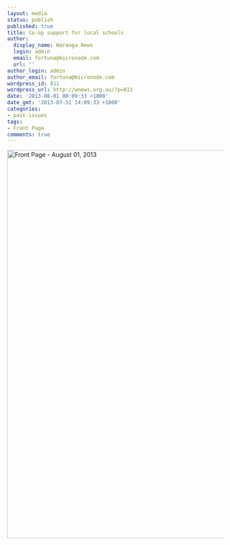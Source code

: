 ```yaml
---
layout: media
status: publish
published: true
title: Co-op support for local schools
author:
  display_name: Waranga News
  login: admin
  email: fortuna@micronode.com
  url: ''
author_login: admin
author_email: fortuna@micronode.com
wordpress_id: 811
wordpress_url: http://wnews.org.au/?p=811
date: '2013-08-01 00:09:33 +1000'
date_gmt: '2013-07-31 14:09:33 +1000'
categories:
- past-issues
tags:
- Front Page
comments: true
---
```


<a href="{{ site.url }}/images/2013/08/frontpage-20130801.pdf"><img class="alignnone size-full wp-image-805" alt="Front Page - August 01, 2013" src="{{ site.url }}/images/2013/08/frontpage-20130801.png" width="624" height="907" /></a>
